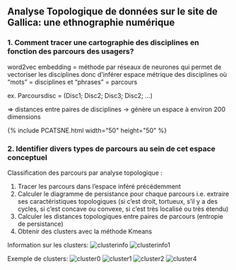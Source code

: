 ## Analyse Topologique de données sur le site de Gallica: une ethnographie numérique

### 1. Comment tracer une cartographie des disciplines en fonction des parcours des usagers?

word2vec embedding = méthode par réseaux de neurones qui permet de vectoriser les disciplines donc d’inférer espace métrique des disciplines où “mots” = disciplines et “phrases” = parcours

ex. Parcoursdisc = (Disc1; Disc2; Disc3; Disc2; …)

=> distances entre paires de disciplines -> génère un espace à environ 200 dimensions


{% include PCATSNE.html width="50" height="50" %}

### 2. Identifier divers types de parcours au sein de cet espace conceptuel

Classification des parcours par analyse topologique :
1. Tracer les parcours dans l’espace inféré précédemment
2. Calculer le diagramme de persistance pour chaque parcours i.e. extraire ses 
caractéristiques topologiques (si c’est droit, tortueux, s’il y a des cycles, si c’est concave 
ou convexe, si c’est très localisé ou très étendu)
3. Calculer les distances topologiques entre paires de parcours (entropie de persistance)
4. Obtenir des clusters avec la méthode Kmeans

Information sur les clusters:
![clusterinfo](https://user-images.githubusercontent.com/49370075/137926384-df53c9ea-d368-42a7-a1c0-ddde4c6ccb6a.png)
![clusterinfo1](https://user-images.githubusercontent.com/49370075/137926393-93fc17d8-da71-4051-9e43-6aa9a38c22f3.png)


Exemple de clusters:
![cluster0](https://user-images.githubusercontent.com/49370075/137926304-f54e6599-8f2c-4802-a340-d7fdb06498b3.png)
![cluster1](https://user-images.githubusercontent.com/49370075/137926326-df4e5c6f-3cab-43e5-ac79-9eff35ff9508.png)
![cluster2](https://user-images.githubusercontent.com/49370075/137926337-0c2fb684-9e2d-4f71-85af-769e0795b5e3.png)
![cluster4](https://user-images.githubusercontent.com/49370075/137926348-6dd24605-0e2c-40ac-a8b7-812c52a48056.png)
